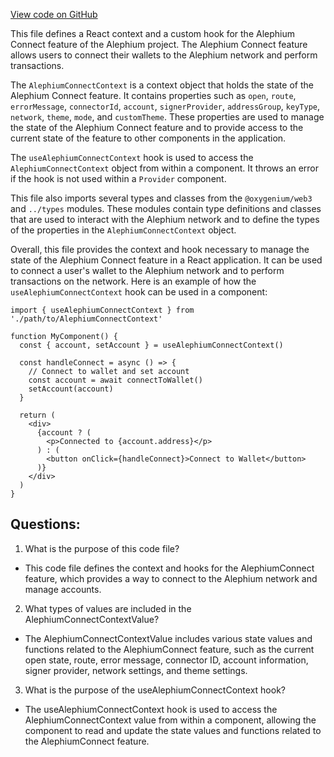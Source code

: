 [View code on GitHub](https://github.com/oxygenium/oxygenium-web3/packages/web3-react/src/contexts/oxygeniumConnect.tsx)

This file defines a React context and a custom hook for the Alephium Connect feature of the Alephium project. The Alephium Connect feature allows users to connect their wallets to the Alephium network and perform transactions.

The `AlephiumConnectContext` is a context object that holds the state of the Alephium Connect feature. It contains properties such as `open`, `route`, `errorMessage`, `connectorId`, `account`, `signerProvider`, `addressGroup`, `keyType`, `network`, `theme`, `mode`, and `customTheme`. These properties are used to manage the state of the Alephium Connect feature and to provide access to the current state of the feature to other components in the application.

The `useAlephiumConnectContext` hook is used to access the `AlephiumConnectContext` object from within a component. It throws an error if the hook is not used within a `Provider` component.

This file also imports several types and classes from the `@oxygenium/web3` and `../types` modules. These modules contain type definitions and classes that are used to interact with the Alephium network and to define the types of the properties in the `AlephiumConnectContext` object.

Overall, this file provides the context and hook necessary to manage the state of the Alephium Connect feature in a React application. It can be used to connect a user's wallet to the Alephium network and to perform transactions on the network. Here is an example of how the `useAlephiumConnectContext` hook can be used in a component:

```
import { useAlephiumConnectContext } from './path/to/AlephiumConnectContext'

function MyComponent() {
  const { account, setAccount } = useAlephiumConnectContext()

  const handleConnect = async () => {
    // Connect to wallet and set account
    const account = await connectToWallet()
    setAccount(account)
  }

  return (
    <div>
      {account ? (
        <p>Connected to {account.address}</p>
      ) : (
        <button onClick={handleConnect}>Connect to Wallet</button>
      )}
    </div>
  )
}
```
## Questions: 
 1. What is the purpose of this code file?
- This code file defines the context and hooks for the AlephiumConnect feature, which provides a way to connect to the Alephium network and manage accounts.

2. What types of values are included in the AlephiumConnectContextValue?
- The AlephiumConnectContextValue includes various state values and functions related to the AlephiumConnect feature, such as the current open state, route, error message, connector ID, account information, signer provider, network settings, and theme settings.

3. What is the purpose of the useAlephiumConnectContext hook?
- The useAlephiumConnectContext hook is used to access the AlephiumConnectContext value from within a component, allowing the component to read and update the state values and functions related to the AlephiumConnect feature.